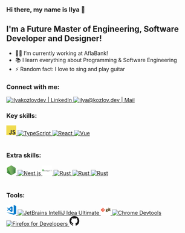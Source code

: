 ### Hi there, my name is Ilya 👋

## I'm a Future Master of Engineering, Software Developer and Designer!

- 👨‍💻 I’m currently working at AflaBank!
- 📚 I learn everything about Programming & Software Engineering
- ⚡ Random fact: I love to sing and play guitar

### Connect with me:

<a href="https://linkedin.com/in/ilyakozlovdev">
    <img
        alt="ilyakozlovdev | LinkedIn"
        width="26px"
        src="https://cdn.jsdelivr.net/npm/simple-icons@v3/icons/linkedin.svg"
    />
</a>
<a href="mailto:ilya@kozlov.dev">
    <img
        alt="ilya@kozlov.dev | Mail" width="26px"
        src="https://cdn.iconscout.com/icon/free/png-512/mail-1138-827052.png"
    />
</a>

<br />

### Key skills:

<a href="https://javascript.com">
    <img
        alt="JavaScript"
        width="26px"
        src="https://raw.githubusercontent.com/github/explore/80688e429a7d4ef2fca1e82350fe8e3517d3494d/topics/javascript/javascript.png"
    />
</a>

<a href="https://www.typescriptlang.org">
    <img
        alt="TypeScript"
        width="26px"
        src="https://upload.wikimedia.org/wikipedia/commons/thumb/4/4c/Typescript_logo_2020.svg/1200px-Typescript_logo_2020.svg.png"
    />
</a>

<a href="https://reactjs.or/">
    <img
        alt="React"
        width="26px"
        src="https://cdn.iconscout.com/icon/free/png-512/react-1-282599.png"
    />
</a>
<a href="https://vuejs.org">
    <img 
        alt="Vue"
        width="26px"
        src="https://vuejs.org/images/logo.png"
    />
</a>


<br />
<br />

### Extra skills:

<a href="https://nodejs.org/en/">
    <img 
        alt="Node.js"
        width="26px"
        src="https://raw.githubusercontent.com/github/explore/80688e429a7d4ef2fca1e82350fe8e3517d3494d/topics/nodejs/nodejs.png"
    />
</a>
<a href="https://nestjs.com">
    <img
        alt="Nest.js"
        width="26px"
        src="https://cdn.cybrhome.com/media/website/live/icon/icon_nestjs.com_f1a96b.png"
    />
</a>
<a href="https://www.mongodb.com">
    <img 
        alt="MongoDB"
        width="26px"
        src="https://raw.githubusercontent.com/github/explore/80688e429a7d4ef2fca1e82350fe8e3517d3494d/topics/mongodb/mongodb.png"
    />
</a>
<a href="https://www.rust-lang.org">
    <img 
        alt="Rust"
        width="26px"
        src="https://www.rust-lang.org/static/images/rust-logo-blk.svg"
    />
</a>
<a href="https://flutter.dev">
    <img
        alt="Rust"
        width="26px"
        src="https://iconape.com/wp-content/png_logo_vector/flutter-logo.png"
    />
</a>
<a href="https://dart.dev">
    <img 
        alt="Rust"
        width="26px"
        src="https://avatars.githubusercontent.com/u/1609975?s=280&v=4"
    />
</a>

<br />
<br />

### Tools:

<a href="https://code.visualstudio.com">
    <img 
        alt="Visual Studio Code"
        width="26px"
        src="https://raw.githubusercontent.com/github/explore/80688e429a7d4ef2fca1e82350fe8e3517d3494d/topics/visual-studio-code/visual-studio-code.png"
    />
</a>
<a href="https://www.jetbrains.com">
    <img 
        alt="JetBrains IntelliJ Idea Ultimate"
        width="26px"
        src="https://upload.wikimedia.org/wikipedia/commons/thumb/9/9c/IntelliJ_IDEA_Icon.svg/1200px-IntelliJ_IDEA_Icon.svg.png"
    />
</a>
<a href="https://git-scm.com">
    <img 
        alt="Git"
        width="26px"
        src="https://raw.githubusercontent.com/github/explore/80688e429a7d4ef2fca1e82350fe8e3517d3494d/topics/git/git.png"
    />
</a>
<a href="https://developer.chrome.com/docs/devtools/">
    <img 
        alt="Chrome Devtools"
        width="26px"
        src="https://pbs.twimg.com/profile_images/762579160099385344/w5MfsnMn_400x400.jpg"
    />
</a>
<a href="https://www.mozilla.org/en-US/firefox/developer/?utm_source=firebug&utm_medium=lp&utm_campaign=switch&utm_content=landingpage">
    <img
        alt="Firefox for Developers"
        width="26px" 
        src="https://developer.mozilla.org/en-US/docs/Tools/logo-developer-quantum.png"
    />
</a>
<a href="https://github.com">
    <img
        alt="GitHub"
        width="26px"
        src="https://raw.githubusercontent.com/github/explore/78df643247d429f6cc873026c0622819ad797942/topics/github/github.png"
    />
</a>
